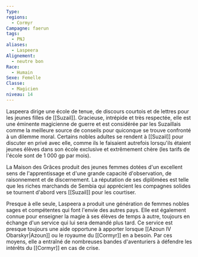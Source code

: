 ```yaml
---
Type: 
regions:
  - Cormyr
Campagne: faerun
tags:
  - PNJ
aliases:
  - Laspeera
Alignement:
  - neutre bon
Race:
  - Humain
Sexe: Femelle
Classe:
  - Magicien
niveau: 14
---
```

Laspeera dirige une école de tenue, de discours courtois et de lettres pour les jeunes filles de [[Suzail]]. Gracieuse, intrépide et très respectée, elle est une éminente magicienne de guerre et est considérée par les Suzaillais comme la meilleure source de conseils pour quiconque se trouve confronté à un dilemme moral. Certains nobles adultes se rendent à [[Suzail]] pour discuter en privé avec elle, comme ils le faisaient autrefois lorsqu'ils étaient jeunes élèves dans son école exclusive et extrêmement chère (les tarifs de l'école sont de 1 000 gp par mois).

La Maison des Grâces produit des jeunes femmes dotées d'un excellent sens de l'apprentissage et d'une grande capacité d'observation, de raisonnement et de discernement. La réputation de ses diplômées est telle que les riches marchands de Sembia qui apprécient les compagnes solides se tournent d'abord vers [[Suzail]] pour les courtiser.

Presque à elle seule, Laspeera a produit une génération de femmes nobles sages et compétentes qui font l'envie des autres pays. Elle est également connue pour enseigner la magie à ses élèves de temps à autre, toujours en échange d'un service qui lui sera demandé plus tard. Ce service est presque toujours une aide opportune à apporter lorsque [[Azoun IV Obarskyr|Azoun]] ou le royaume du [[Cormyr]] en a besoin. Par ces moyens, elle a entraîné de nombreuses bandes d'aventuriers à défendre les intérêts du [[Cormyr]] en cas de crise.

